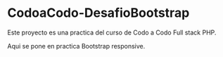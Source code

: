 # CodoaCodo-DesafioBootstrap

Este proyecto es una practica del curso de Codo a Codo Full stack PHP.

Aqui se pone en practica Bootstrap responsive.
